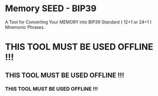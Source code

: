 # Memory SEED - BIP39

A Tool for Converting Your MEMORY into BIP39 Standard ( 12+1 or 24+1 ) Mnemonic Phrases.

#   

# THIS TOOL MUST BE USED OFFLINE !!!
## THIS TOOL MUST BE USED OFFLINE !!!
### THIS TOOL MUST BE USED OFFLINE !!!


